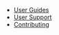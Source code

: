 <!-- _navbar.md -->
* [User Guides](README.md)
* [User Support](user-support.md)
* [Contributing](contributing.md)
